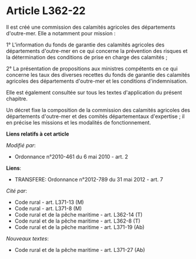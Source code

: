 # Article L362-22

Il est créé une commission des calamités agricoles des départements d'outre-mer. Elle a notamment pour mission : 

1° L'information du fonds de garantie des calamités agricoles des départements d'outre-mer en ce qui concerne la prévention
des risques et la détermination des conditions de prise en charge des calamités ; 

2° La présentation de propositions aux ministres compétents en ce qui concerne les taux des diverses recettes du fonds de
garantie des calamités agricoles des départements d'outre-mer et les conditions d'indemnisation. 

Elle est également consultée sur tous les textes d'application du présent chapitre. 

Un décret     fixe la composition de la commission des calamités agricoles des départements d'outre-mer et des comités
départementaux d'expertise ; il en précise les missions et les modalités de fonctionnement.

**Liens relatifs à cet article**

_Modifié par_:

  - Ordonnance n°2010-461 du 6 mai 2010 - art. 2

**Liens**:

  - TRANSFERE: Ordonnance n°2012-789 du 31 mai 2012 - art. 7

_Cité par_:

  - Code rural - art. L371-13 (M)
  - Code rural - art. L371-8 (M)
  - Code rural et de la pêche maritime - art. L362-14 (T)
  - Code rural et de la pêche maritime - art. L362-8 (T)
  - Code rural et de la pêche maritime - art. L371-19 (Ab)

_Nouveaux textes_:

  - Code rural et de la pêche maritime - art. L371-27 (Ab)
